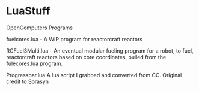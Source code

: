 # LuaStuff
OpenComputers Programs

fuelcores.lua - A WIP program for reactorcraft reactors

RCFuel3Multi.lua - An eventual modular fueling program for a robot, to fuel, reactorcraft reactors based on core coordinates,  pulled
from the fulecores.lua program.

Progressbar.lua A lua script I grabbed and converted from CC. Original credit to Sorasyn
